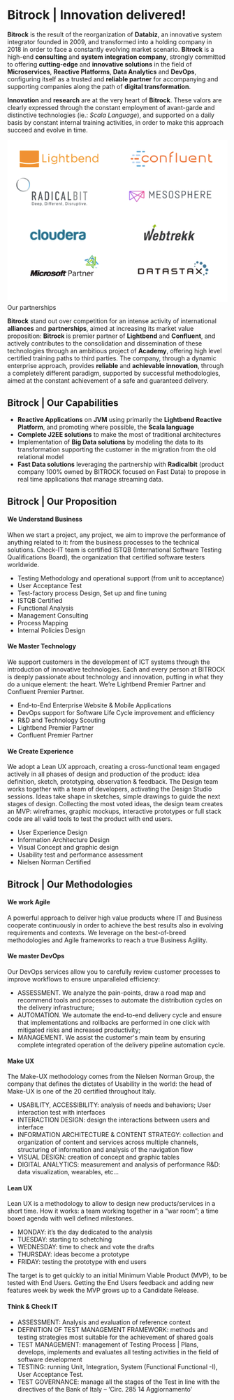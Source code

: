 
# Bitrock | Innovation delivered!

**Bitrock** is the result of the reorganization of **Databiz**, an innovative system integrator founded in 2009, and transformed into a holding company in 2018 in order to face a constantly evolving market scenario. **Bitrock** is a high-end **consulting** and **system integration company**, strongly committed to offering **cutting-edge** and **innovative solutions** in the field of **Microservices**, **Reactive Platforms**, **Data Analytics** and **DevOps**, configuring itself as a trusted and **reliable partner** for accompanying and supporting companies along the path of **digital transformation**.

**Innovation** and **research** are at the very heart of **Bitrock**. These valors are clearly expressed through the constant employment of avant-garde and distinctive technologies (ie.: *Scala Language*), and supported on a daily basis by constant internal training activities, in order to make this approach succeed and evolve in time.

![/img/partners.png](/img/partners.png)
Our partnerships

**Bitrock** stand out over competition for an intense activity of international **alliances** and **partnerships**, aimed at increasing its market value proposition: **Bitrock** is premier partner of **Lightbend** and **Confluent**, and actively contributes to the consolidation and dissemination of these technologies through an ambitious project of **Academy**, offering high level certified training paths to third parties. The company, through a dynamic enterprise approach, provides **reliable** and **achievable innovation**, through a completely different paradigm, supported by successful methodologies, aimed at the constant achievement of a safe and guaranteed delivery.

## Bitrock | Our Capabilities
* **Reactive Applications** on **JVM** using primarily the **Lightbend Reactive Platform**, and promoting where possible, the **Scala language**
* **Complete J2EE solutions** to make the most of traditional architectures
* Implementation of **Big Data solutions** by modeling the data to its transformation supporting the customer in the migration from the old relational model
* **Fast Data solutions** leveraging the partnership with **Radicalbit** (product company 100% owned by BITROCK focused on Fast Data) to propose in real time applications that manage streaming data.

## Bitrock | Our Proposition

#### We Understand Business
When we start a project, any project, we aim to improve the performance of anything related to it: from the business processes to the technical solutions. Check-IT team is certified ISTQB (International Software Testing Qualifications Board), the organization that certified software testers worldwide.

* Testing Methodology and operational support (from unit to acceptance)
* User Acceptance Test
* Test-factory process Design, Set up and fine tuning
* ISTQB Certified
* Functional Analysis
* Management Consulting
* Process Mapping
* Internal Policies Design

#### We Master Technology
We support customers in the development of ICT systems through the introduction of innovative technologies. Each and every person at BITROCK is deeply passionate about technology and innovation, putting in what they do a unique element: the heart. We’re Lightbend Premier Partner and Confluent Premier Partner.

* End-to-End Enterprise Website & Mobile Applications
* DevOps support for Software Life Cycle improvement and efficiency
* R&D and Technology Scouting
* Lightbend Premier Partner
* Confluent Premier Partner

#### We Create Experience
We adopt a Lean UX approach, creating a cross-functional team engaged actively in all phases of design and production of the product: idea definition, sketch, prototyping, observation & feedback. The Design team works together with a team of developers, activating the Design Studio sessions. Ideas take shape in sketches, simple drawings to guide the next stages of design. Collecting the most voted ideas, the design team creates an MVP: wireframes, graphic mockups, interactive prototypes or full stack code are all valid tools to test the product with end users.

* User Experience Design
* Information Architecture Design
* Visual Concept and graphic design
* Usability test and performance assessment
* Nielsen Norman Certified

## Bitrock | Our Methodologies

#### We work Agile﻿
A powerful approach to deliver high value products where IT and Business cooperate continuously in order to achieve the best results also in evolving requirements and contexts. We leverage on the best-of-breed methodologies and Agile frameworks to reach a true Business Agility.

#### We master DevOps
Our DevOps services allow you to carefully review customer processes to improve workflows to ensure unparalleled efficiency:

* ASSESSMENT. We analyze the pain-points, draw a road map and recommend tools and processes to automate the distribution cycles on the delivery infrastructure;
* AUTOMATION. We automate the end-to-end delivery cycle and ensure that implementations and rollbacks are performed in one click with mitigated risks and increased productivity;
* MANAGEMENT. We assist the customer's main team by ensuring complete integrated operation of the delivery pipeline automation cycle.

#### Make UX
The Make-UX methodology comes from the Nielsen Norman Group, the company that defines the dictates of Usability in the world: the head of Make-UX is one of the 20 certified throughout Italy.

* USABILITY, ACCESSIBILITY: analysis of needs and behaviors; User interaction test with interfaces
* INTERACTION DESIGN: design the interactions between users and interface
* INFORMATION ARCHITECTURE & CONTENT STRATEGY: collection and organization of content and services across multiple channels, structuring of information and analysis of the navigation flow
* VISUAL DESIGN: creation of concept and graphic tables
* DIGITAL ANALYTICS: measurement and analysis of performance
R&D: data visualization, wearables, etc...

#### Lean UX
Lean UX is a methodology to allow to design new products/services in a short time. How it works: a team working together in a “war room”; a time boxed agenda with well defined milestones.

* MONDAY: it’s the day dedicated to the analysis
* TUESDAY: starting to schetching
* WEDNESDAY: time to check and  vote the drafts
* THURSDAY: ideas become a prototype
* FRIDAY: testing the  prototype with end users

The target is to get quickly to an initial Minimum Viable Product (MVP), to be tested with End Users. Getting the End Users feedback and adding new features week by week the MVP grows up to a Candidate Release.


#### Think & Check IT
* ASSESSMENT: Analysis and evaluation of reference context
* DEFINITION OF TEST MANAGEMENT FRAMEWORK: methods and testing strategies most suitable for the achievement of shared goals
* TEST MANAGEMENT: management of Testing Process | Plans, develops, implements and evaluates all testing activities in the field of software development
* TESTING: running Unit, Integration, System (Functional Functional -I), User Acceptance Test.
* TEST GOVERNANCE: manage all the stages of the Test in line with the directives of the Bank of Italy – ‘Circ. 285 14 Aggiornamento’